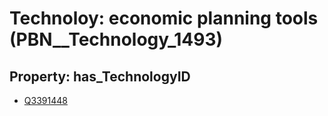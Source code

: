 # Technoloy: __economic planning tools__ (PBN__Technology_1493)

## Property: has_TechnologyID

* [Q3391448](Q3391448)

